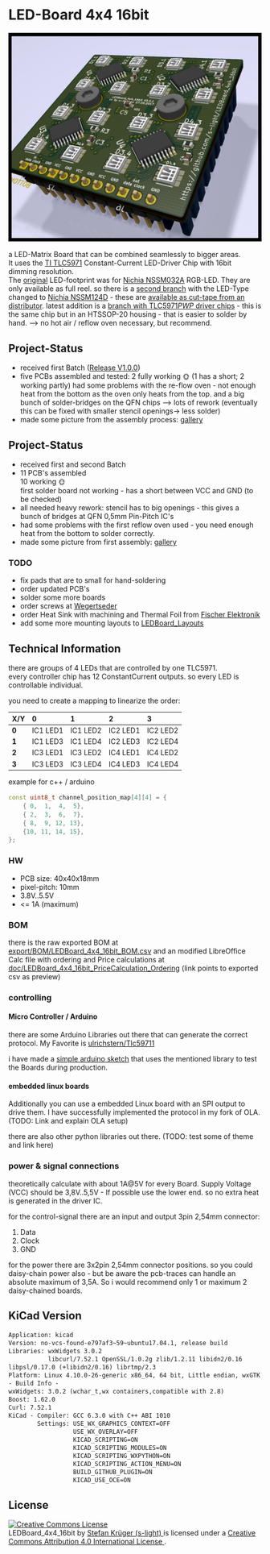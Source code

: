 <!--lint disable maximum-line-length-->
<!--lint disable list-item-spacing-->
<!--lint disable list-item-indent-->

# LED-Board 4x4 16bit
![LED-Board front](./export/3d/LEDBoard_4x4_16bit_3d_rendering.png)

a LED-Matrix Board that can be combined seamlessly to bigger areas.  
It uses the [TI TLC5971](http://www.ti.com/product/TLC5971) Constant-Current LED-Driver Chip with 16bit dimming resolution.  
The [original](https://github.com/s-light/LEDBoard_4x4_16bit/tree/Nichia_NSSM032A) LED-footprint was for [Nichia NSSM032A](http://www.nichia.co.jp/en/product/led_product_data.html?type=%27NSSM032A%27) RGB-LED. They are only available as full reel.
so there is a [second branch](https://github.com/s-light/LEDBoard_4x4_16bit/tree/Nichia_NSSM124D) with the LED-Type changed to [Nichia NSSM124D](http://www.nichia.co.jp/en/product/led_product_data.html?type=%27NSSM124D%27) - these are [available as cut-tape from an distributor](http://www.leds.de/en/Ordinary-LEDs/SMD-LEDs/Nichia-SMD-LED-RGB-NSSM124DT.html).
latest addition is a [branch with TLC5971*PWP* driver chips](https://github.com/s-light/LEDBoard_4x4_16bit/tree/TLC5971PWP) - this is the same chip but in an HTSSOP-20 housing -
that is easier to solder by hand. --> no hot air / reflow oven necessary, but recommend.

## Project-Status
- received first Batch ([Release V1.0.0](https://github.com/s-light/LEDBoard_4x4_16bit/releases/tag/v1.0))
- five PCBs assembled and tested: 2 fully working :sun_with_face:  (1 has a short; 2 working partly)
  had some problems with the re-flow oven - not enough heat from the bottom as the oven only heats from the top.
  and a big bunch of solder-bridges on the QFN chips --> lots of rework (eventually this can be fixed with smaller stencil openings-> less solder)
- made some picture from the assembly process: [gallery](./doc/gallery.md)

## Project-Status
- received first and second Batch
- 11 PCB's assembled  
  10 working :sun_with_face:  
  first solder board not working - has a short between VCC and GND (to be checked)
- all needed heavy rework: stencil has to big openings - this gives a bunch of bridges at QFN 0,5mm Pin-Pitch IC's
- had some problems with the first reflow oven used - you need enough heat from the bottom to solder correctly.
- made some picture from first assembly: [gallery](./doc/gallery.md)

### TODO
- fix pads that are to small for hand-soldering
- order updated PCB's
- solder some more boards
- order screws at [Wegertseder](https://www.wegertseder.com/ArticleDetails.aspx?AKNUM=2588)
- order Heat Sink with machining and Thermal Foil from [Fischer Elektronik](http://www.fischerelektronik.de/web_fischer/de_DE/K%C3%BChlk%C3%B6rper/B01/K%C3%BChlk%C3%B6rper%20f%C3%BCr%20PGA/PR/ICKPGA14x14x12_/$productCard/parameters/index.xhtml)
- add some more mounting layouts to [LEDBoard_Layouts](https://github.com/s-light/LEDBoard_Layouts)

## Technical Information
there are groups of 4 LEDs that are controlled by one TLC5971.  
every controller chip has 12 ConstantCurrent outputs. so every LED is controllable individual.

you need to create a mapping to linearize the order:  

| X/Y   | 0        | 1        | 2        | 3        |
| :---- | :------- | :------- | :------- | :------- |
| **0** | IC1 LED1 | IC1 LED2 | IC2 LED1 | IC2 LED2 |
| **1** | IC1 LED3 | IC1 LED4 | IC2 LED3 | IC2 LED4 |
| **2** | IC3 LED1 | IC3 LED2 | IC4 LED1 | IC4 LED2 |
| **3** | IC3 LED3 | IC3 LED4 | IC4 LED3 | IC4 LED4 |

example for c++ / arduino
```c++
const uint8_t channel_position_map[4][4] = {
    { 0,  1,  4,  5},
    { 2,  3,  6,  7},
    { 8,  9, 12, 13},
    {10, 11, 14, 15},
};
```

### HW
- PCB size: 40x40x18mm
- pixel-pitch: 10mm
- 3.8V..5.5V
- <= 1A (maximum)

### BOM
there is the raw exported BOM at [export/BOM/LEDBoard_4x4_16bit_BOM.csv](export/BOM/LEDBoard_4x4_16bit_BOM.csv) and an modified LibreOffice Calc file with ordering and Price calculations at [doc/LEDBoard_4x4_16bit_PriceCalculation_Ordering](doc/LEDBoard_4x4_16bit_PriceCalculation_Ordering.csv) (link points to exported csv as preview)

### controlling

#### Micro Controller / Arduino
there are some Arduino Libraries out there that can generate the correct protocol.
My Favorite is [ulrichstern/Tlc59711](https://github.com/ulrichstern/Tlc59711)

i have made a [simple arduino sketch](https://github.com/s-light/LEDBoard_4x4_16bit_HWTest) that uses the mentioned library to test the Boards during production.

#### embedded linux boards
Additionally you can use a embedded Linux board with an SPI output to drive them.
I have successfully implemented the protocol in my fork of OLA.
(TODO: Link and explain OLA setup)

there are also other python libraries out there.
(TODO: test some of theme and link here)

### power & signal connections
theoretically calculate with about 1A@5V for every Board.
Supply Voltage (VCC) should be 3,8V..5,5V - If possible use the lower end. so no extra heat is generated in the driver IC.

for the control-signal there are an input and output 3pin 2,54mm connector:
1. Data
1. Clock
1. GND

for the power there are 3x2pin 2,54mm connector positions.
so you could daisy-chain power also - but be aware the pcb-traces can handle an absolute maximum of 3,5A. So i would recommend only 1 or maximum 2 daisy-chained boards.

## KiCad Version
```text
Application: kicad
Version: no-vcs-found-e797af3~59~ubuntu17.04.1, release build
Libraries: wxWidgets 3.0.2
           libcurl/7.52.1 OpenSSL/1.0.2g zlib/1.2.11 libidn2/0.16 libpsl/0.17.0 (+libidn2/0.16) librtmp/2.3
Platform: Linux 4.10.0-26-generic x86_64, 64 bit, Little endian, wxGTK
- Build Info -
wxWidgets: 3.0.2 (wchar_t,wx containers,compatible with 2.8)
Boost: 1.62.0
Curl: 7.52.1
KiCad - Compiler: GCC 6.3.0 with C++ ABI 1010
        Settings: USE_WX_GRAPHICS_CONTEXT=OFF
                  USE_WX_OVERLAY=OFF
                  KICAD_SCRIPTING=ON
                  KICAD_SCRIPTING_MODULES=ON
                  KICAD_SCRIPTING_WXPYTHON=ON
                  KICAD_SCRIPTING_ACTION_MENU=ON
                  BUILD_GITHUB_PLUGIN=ON
                  KICAD_USE_OCE=ON
```

## License
<!-- License info -->
<a rel="license" href="http://creativecommons.org/licenses/by/4.0/">
    <img alt="Creative Commons License" style="border-width:0" src="https://i.creativecommons.org/l/by/4.0/88x31.png" />
</a><br />
<span xmlns:dct="http://purl.org/dc/terms/" property="dct:title">
    LEDBoard_4x4_16bit
</span>
by
<a xmlns:cc="http://creativecommons.org/ns#" href="https://github.com/s-light/LEDBoard_4x4_16bit" property="cc:attributionName" rel="cc:attributionURL">
    Stefan Krüger (s-light)
</a>
is licensed under a
<a rel="license" href="http://creativecommons.org/licenses/by/4.0/">
    Creative Commons Attribution 4.0 International License
</a>.
